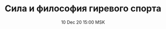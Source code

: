 ---
title: "Сила и философия гиревого спорта"
date: "10 Dec 20 15:00 MSK"
draft: false
speakers: ["vladinir-sluckiy"] 
---